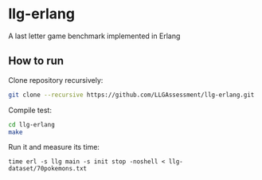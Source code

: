 # llg-erlang
A last letter game benchmark implemented in Erlang

## How to run
Clone repository recursively:

```bash
git clone --recursive https://github.com/LLGAssessment/llg-erlang.git
```

Compile test:

```bash
cd llg-erlang
make
```

Run it and measure its time:

```
time erl -s llg main -s init stop -noshell < llg-dataset/70pokemons.txt
```
